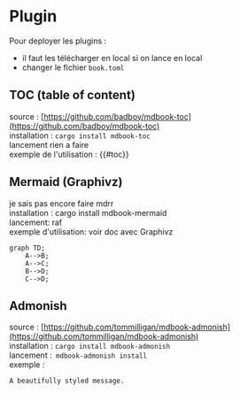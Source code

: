 # Plugin
Pour deployer les plugins :  
- il faut les télécharger en local si on lance en local   
- changer le fichier `book.toml`  

## TOC (table of content)
source : [https://github.com/badboy/mdbook-toc](https://github.com/badboy/mdbook-toc)  
installation : `cargo install mdbook-toc`  
lancement rien a faire  
exemple de l'utilisation : {{#toc}}  

## Mermaid (Graphivz)  
je sais pas encore faire mdrr  
installation : cargo install mdbook-mermaid  
lancement: raf  
exemple d'utilisation: voir doc avec Graphivz 

```mermaid
graph TD;
    A-->B;
    A-->C;
    B-->D;
    C-->D;
```

## Admonish   
source : [https://github.com/tommilligan/mdbook-admonish](https://github.com/tommilligan/mdbook-admonish)  
installation : `cargo install mdbook-admonish`  
lancement :` mdbook-admonish install`  
exemple :  
```admonish info    
A beautifully styled message.    
```
